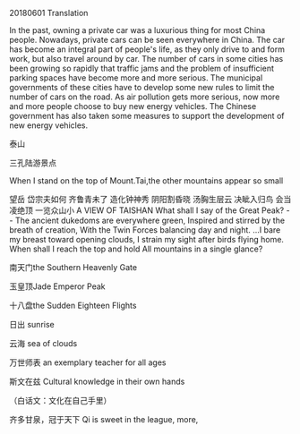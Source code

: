 20180601 Translation

In the past, owning a private car was a luxurious thing for most China people. Nowadays, private cars can be seen everywhere in China.  The car has become an integral part of people's life, as they only drive to and form work, but also travel around by car. The number of cars in some cities has been growing so rapidly that traffic jams and the  problem of insufficient parking spaces have become more  and more serious. The municipal governments of these cities have to develop some new rules to limit the number of cars on the  road. As air pollution gets more serious, now more and more people choose to buy new energy vehicles. The Chinese government has also taken some measures to support the development of new energy vehicles.





泰山

三孔陆游景点

 When I stand on the top of Mount.Tai,the other mountains appear so small

望岳 
岱宗夫如何
齐鲁青未了
造化钟神秀
阴阳割昏晓
汤胸生层云
决眦入归鸟
会当凌绝顶
一览众山小 
A VIEW OF TAISHAN
What shall I say of the Great Peak? -- 
The ancient dukedoms are everywhere green, 
Inspired and stirred by the breath of creation, 
With the Twin Forces balancing day and night. 
...I bare my breast toward opening clouds, 
I strain my sight after birds flying home. 
When shall I reach the top and hold 
All mountains in a single glance?



南天门the Southern Heavenly Gate

玉皇顶Jade Emperor Peak

十八盘the Sudden Eighteen Flights

日出 sunrise

云海 sea of clouds



万世师表 an exemplary teacher for all ages

斯文在兹 Cultural knowledge in their own hands

（白话文：文化在自己手里）

齐多甘泉，冠于天下  Qi is sweet in the league, more,